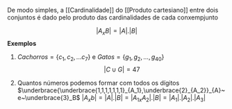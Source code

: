 De modo simples, a [[Cardinalidade]] do [[Produto cartesiano]] entre dois conjuntos é dado pelo produto das cardinalidades de cada conxempjunto

$$|A_xB| = |A|.|B|$$
**Exemplos** 
1) $Cachorros=\{c_1, c_2,...c_7\}$ e $Gatos=\{g_1,g_2,...,g_{40}\}$
$$|C\cup G|=47$$

2) Quantos números podemos formar com todos os dígitos
$\underbrace{\underbrace{1,1,1,1,1,1,1}_{A_1},\underbrace{2}_{A_2}}_{A}~e~\underbrace{3}_B$
$|A_xb|= |A|.|B|=|A_1{_x}A_2|.|B|=|A_1|.|A_2|.|A_3|$ 


